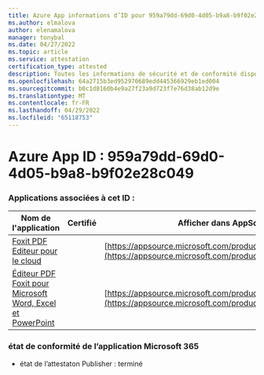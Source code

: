 ```yaml
---
title: Azure App informations d’ID pour 959a79dd-69d0-4d05-b9a8-b9f02e28c049
ms.author: elmalova
author: elenamalova
manager: tonybal
ms.date: 04/27/2022
ms.topic: article
ms.service: attestation
certification_type: attested
description: Toutes les informations de sécurité et de conformité disponibles pour 959a79dd-69d0-4d05-b9a8-b9f02e28c049.
ms.openlocfilehash: 64a2715b3ed952970689edd445366929eb1ed004
ms.sourcegitcommit: b0c1d8160b4e9a27f23a9d723f7e76d38ab12d9e
ms.translationtype: MT
ms.contentlocale: fr-FR
ms.lasthandoff: 04/29/2022
ms.locfileid: "65118753"
---
```

# <a name="azure-app-id-959a79dd-69d0-4d05-b9a8-b9f02e28c049"></a>Azure App ID : 959a79dd-69d0-4d05-b9a8-b9f02e28c049


### <a name="apps-associated-with-this-id"></a>Applications associées à cet ID :
| **Nom de l'application** | **Certifié** | **Afficher dans AppSource** |
|--------------|---------------|-----------------------|
| [Foxit PDF Editeur pour le cloud](../forward/WA200003703.md) |  | [https://appsource.microsoft.com/product/office/WA200003703](https://appsource.microsoft.com/product/office/WA200003703) |
| [Éditeur PDF Foxit pour Microsoft Word, Excel et PowerPoint](../forward/WA200003206.md) |  | [https://appsource.microsoft.com/product/office/WA200003206](https://appsource.microsoft.com/product/office/WA200003206) |

### <a name="microsoft-365-app-compliance-status"></a>état de conformité de l’application Microsoft 365
- état de l’attestaton Publisher : terminé
